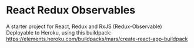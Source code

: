 # React Redux Observables
A starter project for React, Redux and RxJS (Redux-Observable)  
Deployable to Heroku, using this buildpack:  
https://elements.heroku.com/buildpacks/mars/create-react-app-buildpack

